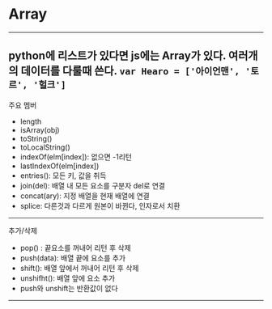 # Array
---
python에 리스트가 있다면 js에는 Array가 있다. 
여러개의 데이터를 다룰때 쓴다. 
```var Hearo = ['아이언맨', '토르', '헐크']```
---
주요 멤버 
- length
- isArray(obj)
- toString()
- toLocalString()
- indexOf(elm[index]): 없으면 -1리턴
- lastIndexOf(elm[index])
- entries(): 모든 키, 값을 취득
- join(del): 배열 내 모든 요소를 구분자 del로 연결
- concat(ary): 지정 배열을 현재 배열에 연결
- splice: 다른것과 다르게 원본이 바뀐다, 인자로서 치환
---
추가/삭제
- pop() : 끝요소를 꺼내어 리턴 후 삭제
- push(data): 배열 끝에 요소를 추가
- shift(): 배열 앞에서 꺼내어 리턴 후 삭제
- unshifht(): 배열 앞에 요소 추가 
- push와 unshift는 반환값이 없다
---